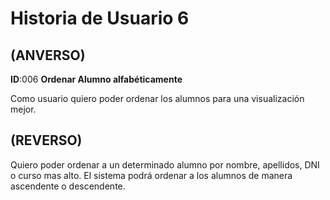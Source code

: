 # Historia de Usuario 6
## (ANVERSO)  

**ID**:006 **Ordenar Alumno alfabéticamente**  

Como usuario quiero poder ordenar los alumnos para una visualización mejor.

## (REVERSO)  

Quiero poder ordenar a un determinado alumno por nombre, apellidos, DNI o curso mas alto.
El sistema podrá ordenar a los alumnos de manera ascendente o descendente.
